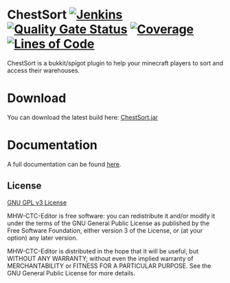 # ChestSort [![Jenkins](https://img.shields.io/jenkins/build?jobUrl=https%3A%2F%2Fjenkins.gmasil.de%2Fjob%2Fgmasil%2Fjob%2FChestSort%2Fjob%2Fmaster%2F)](https://jenkins.gmasil.de/blue/organizations/jenkins/gmasil%2FChestSort/branches) [![Quality Gate Status](https://sonar.gmasil.de/api/project_badges/measure?project=de.headshotharp.spigot%3Achestsort%3Amaster&metric=alert_status)](https://sonar.gmasil.de/dashboard?id=de.headshotharp.spigot%3Achestsort%3Amaster) [![Coverage](https://sonar.gmasil.de/api/project_badges/measure?project=de.headshotharp.spigot%3Achestsort%3Amaster&metric=coverage)](https://sonar.gmasil.de/dashboard?id=de.headshotharp.spigot%3Achestsort%3Amaster) [![Lines of Code](https://sonar.gmasil.de/api/project_badges/measure?project=de.headshotharp.spigot%3Achestsort%3Amaster&metric=ncloc)](https://sonar.gmasil.de/dashboard?id=de.headshotharp.spigot%3Achestsort%3Amaster)
ChestSort is a bukkit/spigot plugin to help your minecraft players to sort and access their warehouses.

# Download
You can download the latest build here: [ChestSort.jar](https://jenkins.gmasil.de/job/gmasil/job/ChestSort/job/master/lastSuccessfulBuild/artifact/target/ChestSort.jar)

# Documentation
A full documentation can be found [here](docs/readme.md).

## License
[GNU GPL v3 License](LICENSE.md)

MHW-CTC-Editor is free software: you can redistribute it and/or modify
it under the terms of the GNU General Public License as published by
the Free Software Foundation, either version 3 of the License, or
(at your option) any later version.

MHW-CTC-Editor is distributed in the hope that it will be useful,
but WITHOUT ANY WARRANTY; without even the implied warranty of
MERCHANTABILITY or FITNESS FOR A PARTICULAR PURPOSE. See the
GNU General Public License for more details.
